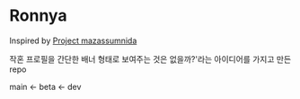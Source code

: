 # Ronnya

Inspired by [Project mazassumnida](https://github.com/mazassumnida/mazassumnida)

작혼 프로필을 간단한 배너 형태로 보여주는 것은 없을까?'라는 아이디어를 가지고 만든 repo

main <- beta <- dev
